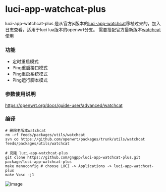 # luci-app-watchcat-plus
luci-app-watchcat-plus 是从官方js版本的[luci-app-watchcat](https://github.com/openwrt/luci/tree/master/applications/luci-app-watchcat)移植过来的，加入日志查看，适用于luci lua版本的openwrt分支。
需要搭配官方最新版本[watchcat](https://github.com/openwrt/packages/tree/master/utils/watchcat)使用

### 功能
- 定时重启模式
- Ping重启接口模式
- Ping重启系统模式
- Ping运行脚本模式

### 参数使用说明
https://openwrt.org/docs/guide-user/advanced/watchcat

### 编译
```shell
# 删除老版本watchcat
rm -rf feeds/packages/utils/watchcat
svn co https://github.com/openwrt/packages/trunk/utils/watchcat feeds/packages/utils/watchcat

# 克隆 luci-app-watchcat-plus
git clone https://github.com/gngpp/luci-app-watchcat-plus.git package/luci-app-watchcat-plus
make menuconfig # choose LUCI -> Applications -> luci-app-watchcat-plus
make V=sc -j1
```
![image](https://user-images.githubusercontent.com/51810656/224473054-920784b1-bb87-4771-bcb5-3dd96d3778be.png)
